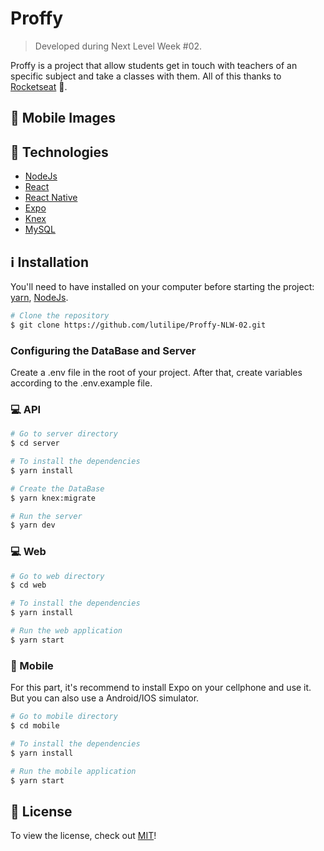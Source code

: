 # Proffy
> Developed during Next Level Week #02.

Proffy is a project that allow students get in touch with teachers of an specific subject and take a classes with them. All of this thanks to [Rocketseat](https://rocketseat.com.br/) :rocket:.

## :iphone: Mobile Images

## :rocket: Technologies
  - [NodeJs](https://nodejs.org/en/)
  - [React](https://pt-br.reactjs.org/)
  - [React Native](https://reactnative.dev/)
  - [Expo](https://expo.io/)
  - [Knex](http://knexjs.org/)
  - [MySQL](https://www.mysql.com/)

## :information_source: Installation

You'll need to have installed on your computer before starting the project:
[yarn](https://yarnpkg.com/getting-started), 
[NodeJs](https://nodejs.org/en/).

```bash
# Clone the repository
$ git clone https://github.com/lutilipe/Proffy-NLW-02.git
```
 
### Configuring the DataBase and Server
Create a .env file in the root of your project. After that, create variables according to the .env.example file.

### :computer: API
```bash
# Go to server directory
$ cd server

# To install the dependencies
$ yarn install

# Create the DataBase
$ yarn knex:migrate

# Run the server
$ yarn dev
```
### :computer: Web 
 ```bash
# Go to web directory
$ cd web

# To install the dependencies
$ yarn install

# Run the web application
$ yarn start
```

### :iphone: Mobile 
For this part, it's recommend to install Expo on your cellphone and use it. But you can also use a Android/IOS simulator.
 ```bash
# Go to mobile directory
$ cd mobile

# To install the dependencies
$ yarn install

# Run the mobile application
$ yarn start
```

## :pencil: License
To view the license, check out [MIT](https://choosealicense.com/licenses/mit/)!
